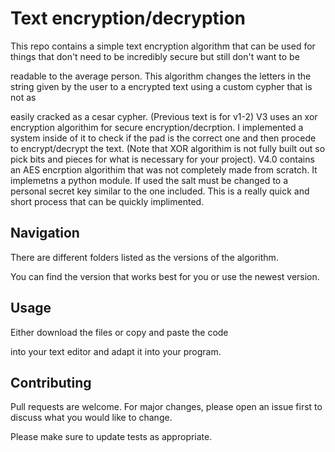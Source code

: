 # Text encryption/decryption 

This repo contains a simple text encryption algorithm that can be used for things that don't need to be incredibly secure but still don't want to be

readable to the average person. This algorithm changes the letters in the string given by the user to a encrypted text using a custom cypher that is not as

easily cracked as a cesar cypher. (Previous text is for v1-2) V3 uses an xor encryption algorithim for secure encryption/decrption. I implemented a system inside of it to 
check if the pad is the correct one and then procede to encrypt/decrypt the text. (Note that XOR algorithim is not fully built out so pick bits and pieces for what is necessary
for your project). V4.0 contains an AES encrption algorithim that was not completely made from scratch. It implemetns a python module. If used the salt must be changed to a personal
secret key similar to the one included. This is a really quick and short process that can be quickly implimented. 

## Navigation

There are different folders listed as the versions of the algorithm.

You can find the version that works best for you or use the newest version.

## Usage

Either download the files or copy and paste the code

into your text editor and adapt it into your program.

## Contributing

Pull requests are welcome. For major changes, please open an issue first to discuss what you would like to change.

Please make sure to update tests as appropriate.
